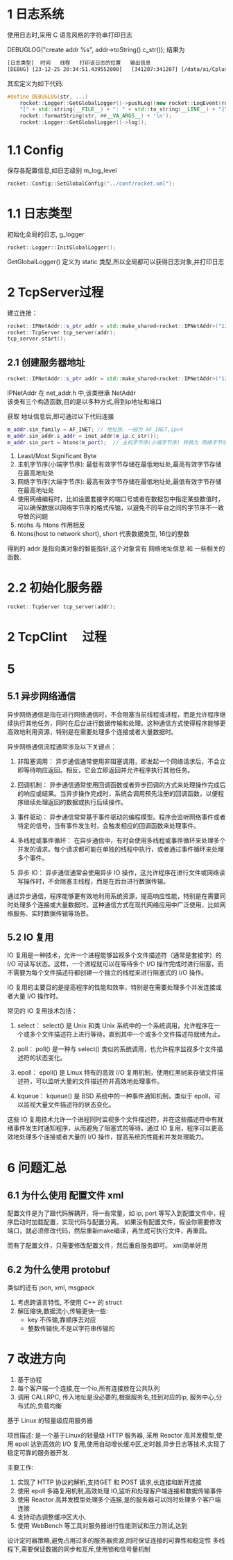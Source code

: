 # 1 日志系统
使用日志时,采用 C 语言风格的字符串打印日志

DEBUGLOG("create addr %s", addr->toString().c_str()); 结果为
```txt
[日志类型]  时间   线程   打印该日志的位置   输出信息
[DEBUG] [23-12-25 20:34:51.439552000]   [341207:341207] [/data/ai/Cplusplus/simple_rpc/testcases/test_tcp.cc: 11]  create addr 127.0.0.1:12347
```
其宏定义为如下代码:
```c++
#define DEBUGLOG(str, ...)                                                                                   \
    rocket::Logger::GetGlobalLogger()->pushLog((new rocket::LogEvent(rocket::LogLevel::Debug))->toString() + \
    "[" + std::string(__FILE__) + ": " + std::to_string(__LINE__) + "]\t" +                                  \
    rocket::formatString(str, ##__VA_ARGS__) + '\n');                                                        \
    rocket::Logger::GetGlobalLogger()->log(); 
```
# 1.1 Config

保存各配置信息,如日志级别 m_log_level
```c++
rocket::Config::SetGlobalConfig("../conf/rocket.xml");
```



# 1.1 日志类型

初始化全局的日志, g_logger
```c++
rocket::Logger::InitGlobalLogger();
```

GetGlobalLogger() 定义为 static 类型,所以全局都可以获得日志对象,并打印日志














# 2 TcpServer过程
建立连接：
```c++
rocket::IPNetAddr::s_ptr addr = std::make_shared<rocket::IPNetAddr>("127.0.0.1", 12347);
rocket::TcpServer tcp_server(addr);
tcp_server.start();
```
## 2.1 创建服务器地址
```c++
rocket::IPNetAddr::s_ptr addr = std::make_shared<rocket::IPNetAddr>("127.0.0.1", 12347);
```
IPNetAddr 在 net_addr.h 中,该类继承 NetAddr  
该类有三个构造函数,目的是以多种方式,得到ip地址和端口  

获取 地址信息后,即可通过以下代码连接
```c++
m_addr.sin_family = AF_INET; // 地址族，一般为 AF_INET,ipv4
m_addr.sin_addr.s_addr = inet_addr(m_ip.c_str());
m_addr.sin_port = htons(m_port);  // 主机字节序(小端字节序) 转换为 网络字节序(大端字节序)
```

1. Least/Most Significant Byte
2. 主机字节序(小端字节序): 最低有效字节存储在最低地址处,最高有效字节存储在最高地址处
3. 网络字节序(大端字节序): 最高有效字节存储在最低地址处,最低有效字节存储在最高地址处
4. 使用网络编程时，比如设置套接字的端口号或者在数据包中指定某些数值时，可以确保数据以网络字节序的格式传输，以避免不同平台之间的字节序不一致导致的问题
5. ntohs 与 htons 作用相反
6. htons(host to network short), short 代表数据类型, 16位的整数

得到的 addr 是指向类对象的智能指针,这个对象含有 网络地址信息 和 一些相关的函数.

# 2.2 初始化服务器
```c++
rocket::TcpServer tcp_server(addr);
```









# 2 TcpClint 　过程






# 5
## 5.1 异步网络通信

异步网络通信是指在进行网络通信时，不会阻塞当前线程或进程，而是允许程序继续执行其他任务，同时在后台进行数据传输和处理。这种通信方式使得程序能够更高效地利用资源，特别是在需要处理多个连接或者大量数据时。

异步网络通信流程通常涉及以下关键点：

1. 非阻塞调用： 异步通信通常使用非阻塞调用，即发起一个网络请求后，不会立即等待响应返回。相反，它会立即返回并允许程序执行其他任务。

2. 回调机制： 异步通信通常使用回调函数或者异步回调的方式来处理操作完成后的响应或结果。当异步操作完成时，系统会调用预先注册的回调函数，以便程序继续处理返回的数据或执行后续操作。

3. 事件驱动： 异步通信常常基于事件驱动的编程模型。程序会监听网络事件或者特定的信号，当有事件发生时，会触发相应的回调函数来处理事件。

4. 多线程或事件循环： 在异步通信中，有时会使用多线程或事件循环来处理多个并发的请求。每个请求都可能在单独的线程中执行，或者通过事件循环来处理多个事件。

5. 异步 IO： 异步通信通常会使用异步 IO 操作，这允许程序在进行文件或网络读写操作时，不会阻塞主线程，而是在后台进行数据传输。

通过异步通信，程序能够更有效地利用系统资源，提高响应性能，特别是在需要同时处理多个连接或大量数据时。这种通信方式在现代网络应用中广泛使用，比如网络服务、实时数据传输等场景。

## 5.2 IO 复用

IO 复用是一种技术，允许一个进程能够监视多个文件描述符（通常是套接字）的 I/O 可读写状态。这样，一个进程就可以在等待多个 I/O 操作完成时进行阻塞，而不需要为每个文件描述符都创建一个独立的线程来进行阻塞式的 I/O 操作。

IO 复用的主要目的是提高程序的性能和效率，特别是在需要处理多个并发连接或者大量 I/O 操作时。

常见的 IO 复用技术包括：

1. select： select() 是 Unix 和类 Unix 系统中的一个系统调用，允许程序在一个或多个文件描述符上进行等待，直到其中一个或多个文件描述符就绪为止。

2. poll： poll() 是一种与 select() 类似的系统调用，也允许程序监视多个文件描述符的状态变化。

3. epoll： epoll() 是 Linux 特有的高效 I/O 复用机制，使用红黑树来存储文件描述符，可以监听大量的文件描述符并高效地处理事件。

4. kqueue： kqueue() 是 BSD 系统中的一种事件通知机制，类似于 epoll，可以监视大量文件描述符的状态变化。

这些 IO 复用技术允许一个进程同时监视多个文件描述符，并在这些描述符中有就绪事件发生时通知程序，从而避免了阻塞式的等待。通过 IO 复用，程序可以更高效地处理多个连接或者大量的 I/O 操作，提高系统的性能和并发处理能力。





# 6 问题汇总
## 6.1 为什么使用 配置文件 xml
配置文件是为了跟代码解耦开，将一些常量，如 ip, port 等写入到配置文件中，程序启动时加载配置，实现代码与配置分离。 如果没有配置文件，假设你需要修改端口，就必须修改代码，然后重新make编译，再生成可执行文件，再重启。

而有了配置文件，只需要修改配置文件，然后重启服务即可。
xml简单好用

## 6.2 为什么使用 protobuf
类似的还有 json, xml, msgpack

1. 考虑跨语言特性, 不使用 C++ 的 struct
2. 解压缩快,数据流小,传输更快一些:
   - key 不传输,靠顺序去对应
   - 整数传输快,不是以字符串传输的





# 7 改进方向
1. 基于协程
2. 每个客户端一个连接,在一个io,所有连接放在公共队列
3. 调用 CALLRPC, 传入地址是没必要的,根据服务名,找到对应的ip, 服务中心,分布式的,负载均衡





基于 Linux 的轻量级应用服务器

项目描述: 是一个基于Linux的轻量级 HTTP 服务器, 采用 Reactor 高并发模型,使用 epoll 达到高效的 I/O 复用,使用自动增长缓冲区,定时器,异步日志等技术,实现了稳定可靠的服务器开发.

主要工作: 
1. 实现了 HTTP 协议的解析,支持GET 和 POST 请求,长连接和断开连接
2. 使用 epoll 多路复用机制,高效处理 IO,监听和处理客户端连接和数据传输事件
3. 使用 Reactor 高并发模型处理多个连接,是的服务器可以同时处理多个客户端连接
4. 支持动态调整缓冲区大小,
5. 使用 WebBench 等工具对服务器进行性能测试和压力测试,达到

设计定时器策略,避免占用过多的服务器资源,同时保证连接的可靠性和稳定性
多线程下,需要保证数据的同步和互斥,使用锁和信号量机制



